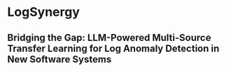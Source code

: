 # LogSynergy
## Bridging the Gap: LLM-Powered Multi-Source Transfer Learning for Log Anomaly Detection in New Software Systems
